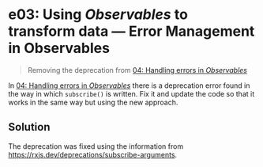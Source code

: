 # e03: Using *Observables* to transform data &mdash; Error Management in Observables
> Removing the deprecation from [04: Handling errors in *Observables*](../04-hello-rxjs-observable-errors)

In [04: Handling errors in *Observables*](../04-hello-rxjs-observable-errors) there is a deprecation error found in the way in which `subscribe()` is written. Fix it and update the code so that it works in the same way but using the new approach.

## Solution
The deprecation was fixed using the information from https://rxjs.dev/deprecations/subscribe-arguments.